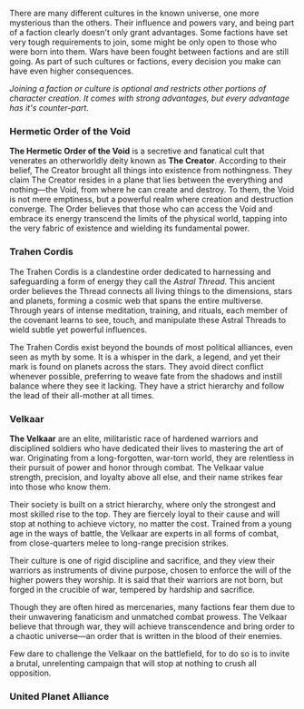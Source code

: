There are many different cultures in the known universe, one more mysterious than the others. Their influence and powers vary, and being part of a faction clearly doesn't only grant advantages. Some factions have set very tough requirements to join, some might be only open to those who were born into them. Wars have been fought between factions and are still going. As part of such cultures or factions, every decision you make can have even higher consequences. 

*Joining a faction or culture is optional and restricts other portions of character creation. It comes with strong advantages, but every advantage has it's counter-part.*

### Hermetic Order of the Void
**The Hermetic Order of the Void** is a secretive and fanatical cult that venerates an otherworldly deity known as **The Creator**. According to their belief, The Creator brought all things into existence from nothingness. They claim The Creator resides in a plane that lies between the everything and nothing—the Void, from where he can create and destroy. To them, the Void is not mere emptiness, but a powerful realm where creation and destruction converge. The Order believes that those who can access the Void and embrace its energy transcend the limits of the physical world, tapping into the very fabric of existence and wielding its fundamental power.

### Trahen Cordis
The Trahen Cordis is a clandestine order dedicated to harnessing and safeguarding a form of energy they call the _Astral Thread_. This ancient order believes the Thread connects all living things to the dimensions, stars and planets, forming a cosmic web that spans the entire multiverse. Through years of intense meditation, training, and rituals, each member of the covenant learns to see, touch, and manipulate these Astral Threads to wield subtle yet powerful influences.

The Trahen Cordis exist beyond the bounds of most political alliances, even seen as myth by some. It is a whisper in the dark, a legend, and yet their mark is found on planets across the stars. They avoid direct conflict whenever possible, preferring to weave fate from the shadows and instill balance where they see it lacking. They have a strict hierarchy and follow the lead of their all-mother at all times.

### Velkaar
**The Velkaar** are an elite, militaristic race of hardened warriors and disciplined soldiers who have dedicated their lives to mastering the art of war. Originating from a long-forgotten, war-torn world, they are relentless in their pursuit of power and honor through combat. The Velkaar value strength, precision, and loyalty above all else, and their name strikes fear into those who know them.

Their society is built on a strict hierarchy, where only the strongest and most skilled rise to the top. They are fiercely loyal to their cause and will stop at nothing to achieve victory, no matter the cost. Trained from a young age in the ways of battle, the Velkaar are experts in all forms of combat, from close-quarters melee to long-range precision strikes.

Their culture is one of rigid discipline and sacrifice, and they view their warriors as instruments of divine purpose, chosen to enforce the will of the higher powers they worship. It is said that their warriors are not born, but forged in the crucible of war, tempered by hardship and sacrifice.

Though they are often hired as mercenaries, many factions fear them due to their unwavering fanaticism and unmatched combat prowess. The Velkaar believe that through war, they will achieve transcendence and bring order to a chaotic universe—an order that is written in the blood of their enemies.

Few dare to challenge the Velkaar on the battlefield, for to do so is to invite a brutal, unrelenting campaign that will stop at nothing to crush all opposition.

### United Planet Alliance

